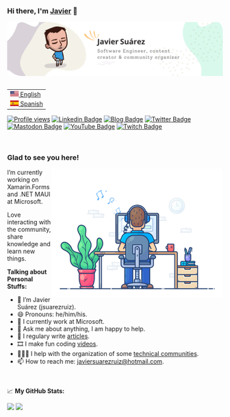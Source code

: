 ### Hi there, I'm <a href="https://javiersuarezruiz.wordpress.com" target="_blank">Javier</a> 👋

![Banner](images/banner.png)

<table align="right">
 <tr><td><a href="README.md"><img src="images/usa-flag.png" height="13"> English</a></td></tr>
 <tr><td><a href="README-es.md"><img src="images/es-flag.png" height="13"> Spanish</a></td></tr>
</table>

[![Profile views](https://komarev.com/ghpvc/?username=jsuarezruiz&style=flat-square)](https://github.com/jsuarezruiz)
[![Linkedin Badge](https://img.shields.io/badge/-LinkedIn-0e76a8?style=flat-square&logo=Linkedin&logoColor=white)](https://linkedin.com/in/jsuarezruiz)
[![Blog Badge](https://img.shields.io/badge/Website-3b5998?style=flat-square&logo=google-chrome&logoColor=white)](https://javiersuarezruiz.wordpress.com)
[![Twitter Badge](https://img.shields.io/badge/-Twitter-00acee?style=flat-square&logo=Twitter&logoColor=white)](https://twitter.com/jsuarezruiz)
[![Mastodon Badge](https://img.shields.io/badge/-Mastodon-6364ff?style=flat-square&logo=Mastodon&logoColor=white)](https://mastodon.social/@jsuarezruiz)
[![YouTube Badge](https://img.shields.io/badge/-YouTube-E60101?style=flat-square&logo=YouTube&logoColor=white)](https://www.youtube.com/javiersuarezruiz)
[![Twitch Badge](https://img.shields.io/badge/-Twitch-5C3C96?style=flat-square&logo=Twitch&logoColor=white)](https://www.twitch.tv/jsuarezruiz)

</br>

### Glad to see you here!

<img align="right" alt="Gif" src="https://raw.githubusercontent.com/jsuarezruiz/jsuarezruiz/master/images/coding.gif" width="400" />

I’m currently working on Xamarin.Forms and .NET MAUI at Microsoft. 

Love interacting with the community, share knowledge and learn new things.

**Talking about Personal Stuffs:**

- 👨 I’m Javier Suárez (jsuarezruiz).
- 😄 Pronouns: he/him/his.
- 🏢 I currently work at Microsoft.
- 💬 Ask me about anything, I am happy to help.
- 📝 I regulary write [articles](https://javiersuarezruiz.wordpress.com).
- 🎞️ I make fun coding [videos](https://www.youtube.com/javiersuarezruiz).
- 🧑‍🤝‍🧑 I help with the organization of some [technical communities](https://www.meetup.com/SevillaDotNet).
- 📫 How to reach me: javiersuarezruiz@hotmail.com.

</br>

📈 **My GitHub Stats:**

<p>
  <img height="180em" src="https://github-readme-stats.vercel.app/api?username=jsuarezruiz&show_icons=true&hide_border=true&&count_private=true&include_all_commits=true" />
  <img height="180em" src="https://github-readme-stats.vercel.app/api/top-langs/?username=jsuarezruiz&show_icons=true&hide_border=true&layout=compact&langs_count=8&hide=javascript"/>
</p>
